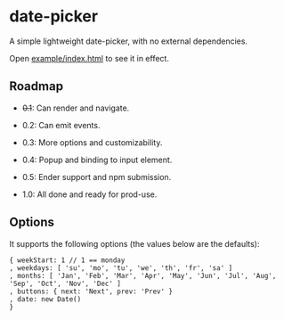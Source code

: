 date-picker
============

A simple lightweight date-picker, with no external dependencies.

Open [example/index.html](example/index.html) to see it in effect.


Roadmap
-------

- <s>0.1</s>: Can render and navigate.
- 0.2: Can emit events.
- 0.3: More options and customizability.
- 0.4: Popup and binding to input element.
- 0.5: Ender support and npm submission.

- 1.0: All done and ready for prod-use.


Options
-------

It supports the following options (the values below are the defaults):

	{ weekStart: 1 // 1 == monday
	, weekdays: [ 'su', 'mo', 'tu', 'we', 'th', 'fr', 'sa' ]
	, months: [ 'Jan', 'Feb', 'Mar', 'Apr', 'May', 'Jun', 'Jul', 'Aug', 'Sep', 'Oct', 'Nov', 'Dec' ]
	, buttons: { next: 'Next', prev: 'Prev' }
	, date: new Date()
	}
